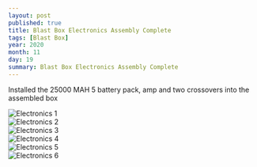 ```yaml
---
layout: post
published: true
title: Blast Box Electronics Assembly Complete
tags: [Blast Box]
year: 2020
month: 11
day: 19
summary: Blast Box Electronics Assembly Complete
---
```


Installed the 25000 MAH 5 battery pack, amp and two crossovers into the assembled box

<div class="row">
    <div class="col-sm-6">
        <img alt="Electronics 1" src="{{ "/assets/img/blastbox/IMG_0071.JPEG" | relative_url }}" class="img-fluid" />
    </div>
    <div class="col-sm-6">
        <img alt="Electronics 2" src="{{ "/assets/img/blastbox/IMG_0072.JPEG" | relative_url }}" class="img-fluid" />
    </div>
    <div class="col-sm-6">
        <img alt="Electronics 3" src="{{ "/assets/img/blastbox/IMG_0073.JPEG" | relative_url }}" class="img-fluid" />
    </div>
    <div class="col-sm-6">
        <img alt="Electronics 4" src="{{ "/assets/img/blastbox/IMG_0075.JPEG" | relative_url }}" class="img-fluid" />
    </div>
    <div class="col-sm-6">
        <img alt="Electronics 5" src="{{ "/assets/img/blastbox/IMG_0076.JPEG" | relative_url }}" class="img-fluid" />
    </div>
    <div class="col-sm-6">
        <img alt="Electronics 6" src="{{ "/assets/img/blastbox/IMG_0077.JPEG" | relative_url }}" class="img-fluid" />
    </div>
</div>